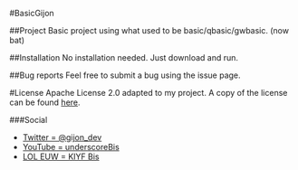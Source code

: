 #BasicGijon

##Project
Basic project using what used to be basic/qbasic/gwbasic. (now bat)

##Installation
No installation needed. Just download and run.

##Bug reports
Feel free to submit a bug using the issue page.

#License 
Apache License 2.0 adapted to my project. A copy of the license can be found [here](https://github.com/GijonDev/BasicGijon/blob/master/LICENSE.md).

###Social
 - [Twitter = @gijon_dev](http://www.twitter.com/gijon_dev)
 - [YouTube = underscoreBis](http://www.youtube.com/underscoreBis)
 - [LOL EUW = KIYF Bis](http://euw.op.gg/summoner/userName=KIYF+Bis)

